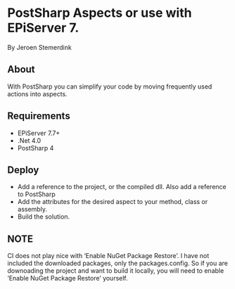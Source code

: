 ﻿# PostSharp Aspects or use with EPiServer 7. 

By Jeroen Stemerdink

## About

With PostSharp you can simplify your code by moving frequently used actions into aspects.

## Requirements

* EPiServer 7.7+
* .Net 4.0
* PostSharp 4

## Deploy

* Add a reference to the project, or the compiled dll. Also add a reference to PostSharp
* Add the attributes for the desired aspect to your method, class or assembly.
* Build the solution.

## NOTE

CI does not play nice with ‘Enable NuGet Package Restore’. I have not included the downloaded packages, only the packages.config. 
So if you are downoading the project and want to build it locally, you will need to enable ‘Enable NuGet Package Restore’ yourself.
